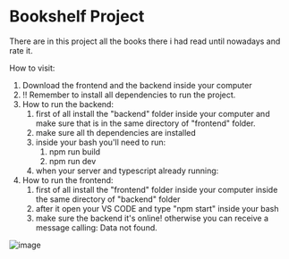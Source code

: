 <h1>Bookshelf Project</h1>

<p>There are in this project all the books there i had read until nowadays and rate it.</p>

<p>How to visit:</p>

<ol>
    <li>Download the frontend and the backend inside your computer</li>
    <li>!! Remember to install all dependencies to run the project.</li>
    <li>How to run the backend:
    <ol>
    <li>first of all install the "backend" folder inside your computer and make sure that is in the same directory of "frontend" folder.</li>
    <li>make sure all th dependencies are installed</li>
    <li>inside your bash you'll need to run: <ol>
        <li>npm run build</li>
        <li>npm run dev</li>
    </ol></li>
        <li>when your server and typescript already running:</li>
    </ol>
    </li>
    <li>How to run the frontend:
    <ol>
    <li>first of all install the "frontend" folder inside your computer inside the same directory of "backend" folder</li>
    <li>after it open your VS CODE and type "npm start" inside your bash</li>
    <li>make sure the backend it's online! otherwise you can receive a message calling: Data not found.</li>
    </ol>
    </li>
</ol>

![image](https://github.com/danielfalcaovt/my-bookshelf/assets/146419346/a6f30a47-dd3c-489b-830a-211919849e68)
